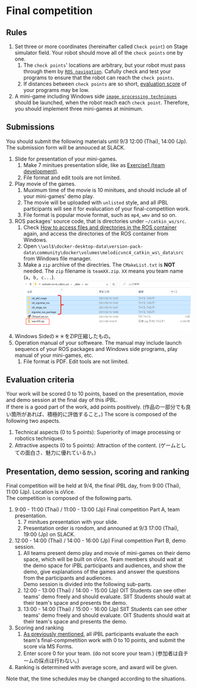 # Final competition

## Rules

1. Set three or more coordinates (hereinafter called `Check point`) on Stage simulator field. Your robot should move all of the `check points` one by one.
   1. The `check points`' locations are arbitrary, but your robot must pass through them by [`ROS navigation`](https://github.com/oit-ipbl/robots/blob/main/robot_control/robot_control_03.md#ros-navigation). Cafully check and test your programs to ensure that the robot can reach the `check points`.
   2. If distances between `check points` are so short, [evaluation score](#evaluation-criteria) of your programs may be low.
2. A mini-game including Windows side [`image processing techniques`](https://github.com/oit-ipbl/image_processing) should be launched, when the robot reach each `check point`. Therefore, you should implement three mini-games at minimum.

## Submissions

You should submit the following materials until 9/3 12:00 (Thai), 14:00 (Jp).  
The submission form will be annouced at SLACK.

1. Slide for presentation of your mini-games.
   1. Make 7 minitues presentation slide, like as [Exercise1 (team development)](https://github.com/oit-ipbl/Integration/blob/main/team_exercise/team_exercise.md#exercise1-team-development).
   2. File format and edit tools are not limited.
2. Play movie of the games.
   1. Muximum time of the movie is 10 minitues, and should include all of your mini-games' demo play.
   2. The movie will be uploaded with `unlisted` style, and all iPBL participants will see it for evalucation of your final-competition work.
   3. File format is popular movie format, such as `mp4`, `wmv` and so on.
3. ROS packages' source code, that is directories under `~/catkin_ws/src`.
   1. Check [How to access files and directories in the ROS container](https://github.com/oit-ipbl/portal/blob/main/setup/dockerros.md#how-to-access-files-and-directories-in-the-ros-container) again, and access the directories of the ROS container from Windows.
   2. Open `\\wsl$\docker-desktop-data\version-pack-data\community\docker\volumes\melodicvnc4_catkin_ws\_data\src` from Windows file manager.
   3. Make a `zip` archive of the directries. The `CMakeList.txt` is **NOT** needed. The `zip` filename is `teamXX.zip`. `XX` means you team name (`a, b, c...`).  
   ![2021-08-18_083817.svg.png](./images/2021-08-18_083817.svg.png)
4. Windows Sideの＊＊をZIP圧縮したもの。
5. Operation manual of your softweare. The manual may include launch sequencs of your ROS packages and Windows side programs, play manual of your mini-games, etc.
   1. File format is PDF. Edit tools are not limited.

## Evaluation criteria

Your work will be scored 0 to 10 points, based on the presentation, movie and demo session at the final day of this iPBL.  
If there is a good part of the work, add points positively. (作品の一部分でも良い箇所があれば、積極的に評価すること。)
The score is composed of the following two aspects.

1. Technical aspects (0 to 5 points): Superiority of image processing or robotics techniques.
2. Attractive aspects (0 to 5 points): Attraction of the content. (ゲームとしての面白さ、魅力に優れているか。)

## Presentation, demo session, scoring and ranking

Final competition will be held at 9/4, the final iPBL day, from 9:00 (Thai), 11:00 (Jp). Location is oVice.  
The competition is composed of the following parts.

1. 9:00 - 11:00 (Thai) / 11:00 - 13:00 (Jp) Final competition Part A, team presentation.
   1. 7 minitues presentation with your slide.
   2. Presentation order is rondom, and announed at 9/3 17:00 (Thai), 19:00 (Jp) on SLACK.
2. 12:00 - 14:00 (Thai) / 14:00 - 16:00 (Jp) Final competition Part B, demo session.
   1. All teams present demo play and movie of mini-games on their demo space, which will be built on oVice. Team members should wait at the demo space for iPBL participants and audiences, and show the demo, give explanations of the games and answer the questions from the participants and audiences.  
   Demo session is divided into the following sub-parts.
   2. 12:00 - 13:00 (Thai) / 14:00 - 15:00 (Jp) OIT Students can see other teams' demo freely and should evaluate. SIIT Students should wait at their team's space and presents the demo.
   3. 13:00 - 14:00 (Thai) / 15:00 - 16:00 (Jp) SIIT Students can see other teams' demo freely and should evaluate. OIT Students should wait at their team's space and presents the demo.
3. Scoring and ranking
   1. [As previously mentioned](#evaluation-criteria), all iPBL participants evaluate the each team's final-compmetition work with 0 to 10 points, and submit the score via MS Forms.
   2. Enter score 0 for your team. (do not score your team.) (参加者は自チームの採点は行わない。)
4. Ranking is determined with average score, and award will be given.

Note that, the time schedules may be changed according to the situations.
